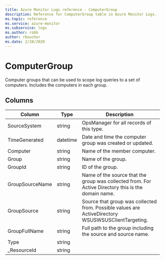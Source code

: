 ```yaml
---
title: Azure Monitor Logs reference - ComputerGroup
description: Reference for ComputerGroup table in Azure Monitor Logs.
ms.topic: reference
ms.service: azure-monitor
ms.subservice: logs
ms.author: robb
author: rboucher
ms.date: 2/20/2020
---
```


# ComputerGroup

 Computer groups that can be used to scope log queries to a set of computers. Includes the computers in each group.

## Columns

|Column|Type|Description|
|---|---|---|
|SourceSystem|string|OpsManager for all records of this type.|
|TimeGenerated|datetime|Date and time the computer group was created or updated.|
|Computer|string|Name of the member computer.|
|Group|string|Name of the group.|
|GroupId|string|ID of the group.|
|GroupSourceName|string|Name of the source that the group was collected from. For Active Directory this is the domain name.|
|GroupSource|string|Source that group was collected from. Possible values are ActiveDirectory WSUSWSUSClientTargeting.|
|GroupFullName|string|Full path to the group including the source and source name.|
|Type|string||
|_ResourceId|string||
